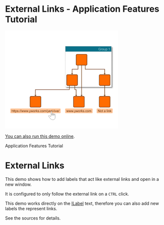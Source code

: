 # External Links - Application Features Tutorial

<img src="../../resources/image/tutorial3step8.png" alt="demo-thumbnail" height="320"/>

[You can also run this demo online](https://live.yworks.com/demos/03-tutorial-application-features/external-links/index.html).

Application Features Tutorial

# External Links

This demo shows how to add labels that act like external links and open in a new window.

It is configured to only follow the external link on a `CTRL` click.

This demo works directly on the [ILabel](https://docs.yworks.com/yfileshtml/#/api/ILabel) text, therefore you can also add new labels the represent links.

See the sources for details.
